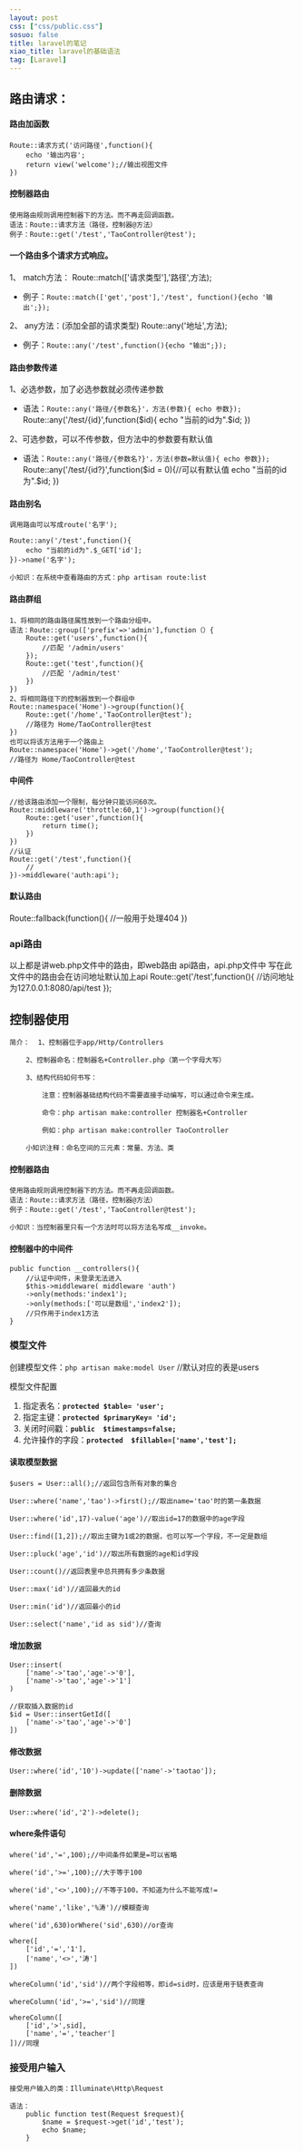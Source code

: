```yaml
---
layout: post
css: ["css/public.css"]
sosuo: false
title: laravel的笔记
xiao_title: laravel的基础语法
tag: [Laravel]
---
```


## 路由请求：

#### 路由加函数
	Route::请求方式('访问路径',function(){
		echo '输出内容';
		return view('welcome');//输出视图文件
	})
#### 控制器路由
	使用路由规则调用控制器下的方法。而不再走回调函数。
	语法：Route::请求方法（路径，控制器@方法）
	例子：Route::get('/test','TaoController@test');

#### 一个路由多个请求方式响应。
1、 match方法：
Route::match(['请求类型'],'路径',方法);


- 例子：`Route::match(['get','post'],'/test', function(){echo '输出';});`

2、 any方法：(添加全部的请求类型)
Route::any('地址',方法);

- 例子：`Route::any('/test',function(){echo "输出";});`

#### 路由参数传递
1、必选参数，加了必选参数就必须传递参数
	
- 语法：`Route::any('路径/{参数名}'，方法(参数){ echo 参数});`
Route::any('/test/{id}',function($id){
	echo "当前的id为".$id;
})
	
2、可选参数，可以不传参数，但方法中的参数要有默认值

- 语法：`Route::any('路径/{参数名?}'，方法(参数=默认值){ echo 参数});`
Route::any('/test/{id?}',function($id = 0){//可以有默认值
	echo "当前的id为".$id;
})

	
#### 路由别名
	调用路由可以写成route('名字');

	Route::any('/test',function(){
		echo "当前的id为".$_GET['id'];
	})->name('名字');
		
	小知识：在系统中查看路由的方式：php artisan route:list
	
#### 路由群组
	1、将相同的路由路径属性放到一个路由分组中。
	语法：Route::group(['prefix'=>'admin'],function（）{
		Route::get('users',function(){
			//匹配 '/admin/users'
		});
		Route::get('test',function(){
			//匹配 '/admin/test'
		})
	})
	2、将相同路径下的控制器放到一个群组中
	Route::namespace('Home')->group(function(){
		Route::get('/home','TaoController@test');
		//路径为 Home/TaoController@test
	})
	也可以将该方法用于一个路由上
	Route::namespace('Home')->get('/home','TaoController@test');
	//路径为 Home/TaoController@test

#### 中间件
	//给该路由添加一个限制，每分钟只能访问60次。
	Route::middleware('throttle:60,1')->group(function(){
		Route::get('user',function(){
			return time();
		})
	})
	//认证
	Route::get('/test',function(){
		//
	})->middleware('auth:api');

#### 默认路由
Route::fallback(function(){
    //一般用于处理404
})
### api路由
以上都是讲web.php文件中的路由，即web路由
api路由，api.php文件中
写在此文件中的路由会在访问地址默认加上api
Route::get('/test',function(){
    //访问地址为127.0.0.1:8080/api/test
});


## 控制器使用

	简介：  1、控制器位于app/Http/Controllers
	
		2、控制器命名：控制器名+Controller.php（第一个字母大写）
		
		3、结构代码如何书写：
		
			注意：控制器基础结构代码不需要直接手动编写，可以通过命令来生成。
			
			命令：php artisan make:controller 控制器名+Controller 
			
			例如：php artisan make:controller TaoController
			
		小知识注释：命名空间的三元素：常量、方法、类

#### 控制器路由
	使用路由规则调用控制器下的方法。而不再走回调函数。
	语法：Route::请求方法（路径，控制器@方法）
	例子：Route::get('/test','TaoController@test');

	小知识：当控制器里只有一个方法时可以将方法名写成__invoke。
	
#### 控制器中的中间件
	public function __controllers(){
		//认证中间件，未登录无法进入
		$this->middleware( middleware 'auth')
		->only(methods:'index1');
		->only(methods:['可以是数组','index2']);
		//只作用于index1方法
	}

### 模型文件
创建模型文件：`php artisan make:model User` //默认对应的表是users

模型文件配置
1. 指定表名：**`protected $table= 'user';`**
1. 指定主键：**`protected $primaryKey= 'id';`**
1. 关闭时间戳：**`public  $timestamps=false;`**
1. 允许操作的字段：**`protected  $fillable=['name','test'];`**

#### 读取模型数据
	$users = User::all();//返回包含所有对象的集合

	User::where('name','tao')->first();//取出name='tao'时的第一条数据

	User::where('id',17)-value('age')//取出id=17的数据中的age字段

	User::find([1,2]);//取出主键为1或2的数据，也可以写一个字段，不一定是数组

	User::pluck('age','id')//取出所有数据的age和id字段

	User::count()//返回表里中总共拥有多少条数据

	User::max('id')//返回最大的id

	User::min('id')//返回最小的id

	User::select('name','id as sid')//查询

#### 增加数据
	User::insert(
		['name'->'tao','age'->'0'],
		['name'->'tao','age'->'1']
	)

	//获取插入数据的id
	$id = User::insertGetId([
		['name'->'tao','age'->'0']
	])

#### 修改数据
	User::where('id','10')->update(['name'->'taotao']);

#### 删除数据
	User::where('id','2')->delete();

#### where条件语句
	where('id','=',100);//中间条件如果是=可以省略

	where('id','>=',100);//大于等于100

	where('id','<>',100);//不等于100，不知道为什么不能写成!=

	where('name','like','%涛')//模糊查询

	where('id',630)orWhere('sid',630)//or查询

	where([
		['id','=','1'],
		['name','<>','涛']
	])

	whereColumn('id','sid')//两个字段相等，即id=sid时，应该是用于链表查询

	whereColumn('id','>=','sid')//同理

	whereColumn([
		['id','>',sid],
		['name','=','teacher']
	])//同理




### 接受用户输入

	接受用户输入的类：Illuminate\Http\Request

	语法：
		public function test(Request $request){
			$name = $request->get('id','test');
			echo $name;
		}
	
